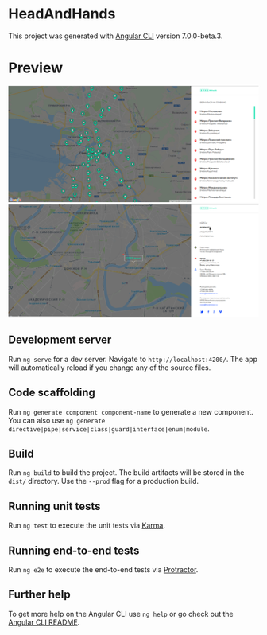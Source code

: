 # HeadAndHands

This project was generated with [Angular CLI](https://github.com/angular/angular-cli) version 7.0.0-beta.3.

# Preview
![alt text](https://github.com/malcev-dmitry/headsAndHands/blob/master/src/assets/icons/previewList.png)
![alt text](https://github.com/malcev-dmitry/headsAndHands/blob/master/src/assets/icons/previewMap.png)

## Development server

Run `ng serve` for a dev server. Navigate to `http://localhost:4200/`. The app will automatically reload if you change any of the source files.

## Code scaffolding

Run `ng generate component component-name` to generate a new component. You can also use `ng generate directive|pipe|service|class|guard|interface|enum|module`.

## Build

Run `ng build` to build the project. The build artifacts will be stored in the `dist/` directory. Use the `--prod` flag for a production build.

## Running unit tests

Run `ng test` to execute the unit tests via [Karma](https://karma-runner.github.io).

## Running end-to-end tests

Run `ng e2e` to execute the end-to-end tests via [Protractor](http://www.protractortest.org/).

## Further help

To get more help on the Angular CLI use `ng help` or go check out the [Angular CLI README](https://github.com/angular/angular-cli/blob/master/README.md).
